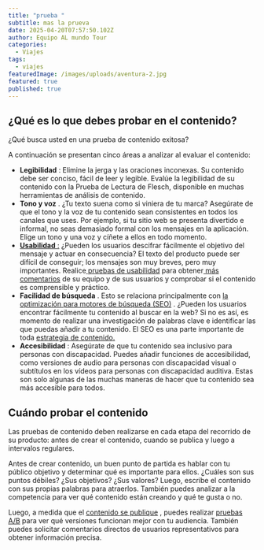 ```yaml
---
title: "prueba "
subtitle: mas la prueva
date: 2025-04-20T07:57:50.102Z
author: Equipo AL mundo Tour
categories:
  - Viajes
tags:
  - viajes
featuredImage: /images/uploads/aventura-2.jpg
featured: true
published: true
---
```

## **¿Qué es lo que debes probar en el contenido?**

¿Qué busca usted en una prueba de contenido exitosa?

A continuación se presentan cinco áreas a analizar al evaluar el contenido:

* **Legibilidad** : Elimine la jerga y las oraciones inconexas. Su contenido debe ser conciso, fácil de leer y legible. Evalúe la legibilidad de su contenido con la Prueba de Lectura de Flesch, disponible en muchas herramientas de análisis de contenido.
* **Tono y voz** . ¿Tu texto suena como si viniera de tu marca? Asegúrate de que el tono y la voz de tu contenido sean consistentes en todos los canales que uses. Por ejemplo, si tu sitio web se presenta divertido e informal, no seas demasiado formal con los mensajes en la aplicación. Elige un tono y una voz y cíñete a ellos en todo momento.
* [**Usabilidad** :](https://userpilot.com/blog/usability-vs-user-experience/) ¿Pueden los usuarios descifrar fácilmente el objetivo del mensaje y actuar en consecuencia? El texto del producto puede ser difícil de conseguir; los mensajes son muy breves, pero muy importantes. Realice[ pruebas de usabilidad](https://userpilot.com/blog/usability-testing-methods-saas/) para obtener[ más comentarios](https://userpilot.com/blog/customer-feedback-collection/) de su equipo y de sus usuarios y comprobar si el contenido es comprensible y práctico.
* **Facilidad de búsqueda** . Esto se relaciona principalmente con [la optimización para motores de búsqueda (SEO)](https://userpilot.com/blog/define-business-niche-using-seo/) . ¿Pueden los usuarios encontrar fácilmente tu contenido al buscar en la web? Si no es así, es momento de realizar una investigación de palabras clave e identificar las que puedas añadir a tu contenido. El SEO es una parte importante de toda [estrategia de contenido.](https://userpilot.com/blog/content-marketing-vs-product-marketing/)
* **Accesibilidad** : Asegúrate de que tu contenido sea inclusivo para personas con discapacidad. Puedes añadir funciones de accesibilidad, como versiones de audio para personas con discapacidad visual o subtítulos en los vídeos para personas con discapacidad auditiva. Estas son solo algunas de las muchas maneras de hacer que tu contenido sea más accesible para todos.

## **Cuándo probar el contenido**

Las pruebas de contenido deben realizarse en cada etapa del recorrido de su producto: antes de crear el contenido, cuando se publica y luego a intervalos regulares.

Antes de crear contenido, un buen punto de partida es hablar con tu público objetivo y determinar qué es importante para ellos. ¿Cuáles son sus puntos débiles? ¿Sus objetivos? ¿Sus valores? Luego, escribe el contenido con sus propias palabras para atraerlos. También puedes analizar a la competencia para ver qué contenido están creando y qué te gusta o no.

Luego, a medida que el [contenido se publique](https://userpilot.com/blog/product-launch-metrics/) , puedes realizar [pruebas A/B](https://userpilot.com/blog/prototype-testing/) para ver qué versiones funcionan mejor con tu audiencia. También puedes solicitar comentarios directos de usuarios representativos para obtener información precisa.